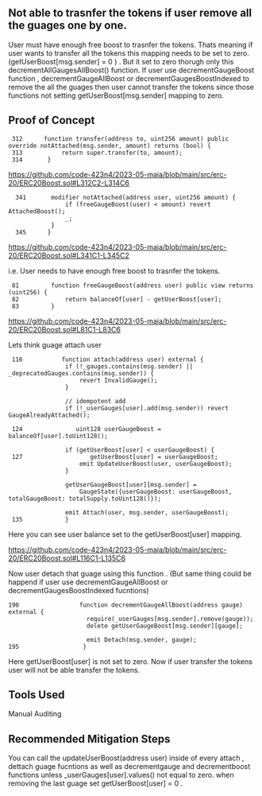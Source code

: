 ## Not able to trasnfer the tokens if user remove all the guages one by one.

User must have enough free boost to trasnfer the tokens. Thats meaning if user wants to transfer all the tokens this mapping needs
to be set to zero. (getUserBoost[msg.sender] = 0 ) . But it set to zero thorugh only this decrementAllGaugesAllBoost() function. If
user use decrementGaugeBoost function , decrementGaugeAllBoost or decrementGaugesBoostIndexed to remove the all the guages then
user cannot transfer the tokens since those functions not setting getUserBoost[msg.sender] mapping to zero.

## Proof of Concept
      
     312      function transfer(address to, uint256 amount) public override notAttached(msg.sender, amount) returns (bool) {
     313           return super.transfer(to, amount);
     314       }
https://github.com/code-423n4/2023-05-maia/blob/main/src/erc-20/ERC20Boost.sol#L312C2-L314C6

      341       modifier notAttached(address user, uint256 amount) {
                    if (freeGaugeBoost(user) < amount) revert AttachedBoost();
                    _;
                }
      345      }
https://github.com/code-423n4/2023-05-maia/blob/main/src/erc-20/ERC20Boost.sol#L341C1-L345C2

i.e. User needs to have enough free boost to trasnfer the tokens.

     81         function freeGaugeBoost(address user) public view returns (uint256) {
     82             return balanceOf[user] - getUserBoost[user];
     83         }
     
https://github.com/code-423n4/2023-05-maia/blob/main/src/erc-20/ERC20Boost.sol#L81C1-L83C6

Lets think guage attach user

     116           function attach(address user) external {
                    if (!_gauges.contains(msg.sender) || _deprecatedGauges.contains(msg.sender)) {
                        revert InvalidGauge();
                    }
            
                    // idempotent add
                    if (!_userGauges[user].add(msg.sender)) revert GaugeAlreadyAttached();
            
     124               uint128 userGaugeBoost = balanceOf[user].toUint128();
            
                    if (getUserBoost[user] < userGaugeBoost) {
     127                   getUserBoost[user] = userGaugeBoost;
                        emit UpdateUserBoost(user, userGaugeBoost);
                    }
            
                    getUserGaugeBoost[user][msg.sender] =
                        GaugeState({userGaugeBoost: userGaugeBoost, totalGaugeBoost: totalSupply.toUint128()});
            
                    emit Attach(user, msg.sender, userGaugeBoost);
     135            }

Here you can see user balance set to the getUserBoost[user] mapping. 

https://github.com/code-423n4/2023-05-maia/blob/main/src/erc-20/ERC20Boost.sol#L116C1-L135C6

Now user detach that guage using this function . (But same thing could be happend if user use decrementGaugeAllBoost or
decrementGaugesBoostIndexed  fucntions)


    190                 function decrementGaugeAllBoost(address gauge) external {
                          require(_userGauges[msg.sender].remove(gauge));
                          delete getUserGaugeBoost[msg.sender][gauge];
                  
                          emit Detach(msg.sender, gauge);
    195                  }

    
    
Here  getUserBoost[user]  is not set to zero. Now if user transfer the tokens user will not be able transfer the tokens. 

## Tools Used
Manual Auditing

## Recommended Mitigation Steps

You can call the  updateUserBoost(address user) inside of every attach , dettach guage fucntions as well as decrementgauge and
decrementboost functions unless _userGauges[user].values() not equal to zero. when removing the last guage set 
getUserBoost[user] = 0 .







     
     


